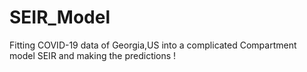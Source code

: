 # SEIR_Model
Fitting COVID-19 data of Georgia,US into a complicated Compartment model SEIR and making the predictions !
